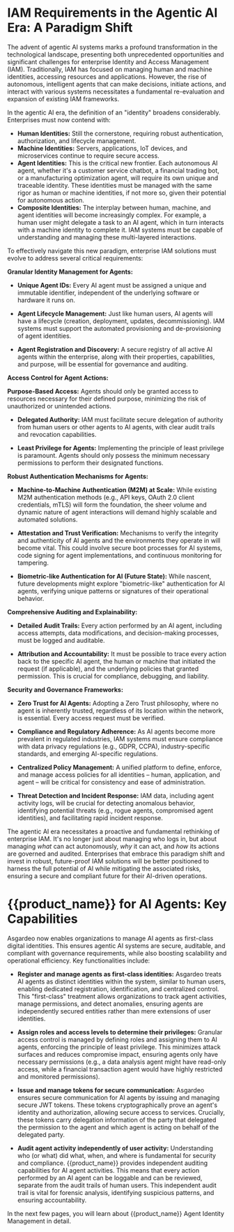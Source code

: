 # IAM Requirements in the Agentic AI Era: A Paradigm Shift

The advent of agentic AI systems marks a profound transformation in the technological landscape, presenting both unprecedented opportunities and significant challenges for enterprise Identity and Access Management (IAM). Traditionally, IAM has focused on managing human and machine identities, accessing resources and applications. However, the rise of autonomous, intelligent agents that can make decisions, initiate actions, and interact with various systems necessitates a fundamental re-evaluation and expansion of existing IAM frameworks.

In the agentic AI era, the definition of an "identity" broadens considerably. Enterprises must now contend with:

* **Human Identities:** Still the cornerstone, requiring robust authentication, authorization, and lifecycle management.  
* **Machine Identities:** Servers, applications, IoT devices, and microservices continue to require secure access.  
* **Agent Identities:** This is the critical new frontier. Each autonomous AI agent, whether it's a customer service chatbot, a financial trading bot, or a manufacturing optimization agent, will require its own unique and traceable identity. These identities must be managed with the same rigor as human or machine identities, if not more so, given their potential for autonomous action.  
* **Composite Identities:** The interplay between human, machine, and agent identities will become increasingly complex. For example, a human user might delegate a task to an AI agent, which in turn interacts with a machine identity to complete it. IAM systems must be capable of understanding and managing these multi-layered interactions.

To effectively navigate this new paradigm, enterprise IAM solutions must evolve to address several critical requirements:

**Granular Identity Management for Agents:**

* **Unique Agent IDs:** Every AI agent must be assigned a unique and immutable identifier, independent of the underlying software or hardware it runs on.

 * **Agent Lifecycle Management:** Just like human users, AI agents will have a lifecycle (creation, deployment, updates, decommissioning). IAM systems must support the automated provisioning and de-provisioning of agent identities.

* **Agent Registration and Discovery:** A secure registry of all active AI agents within the enterprise, along with their properties, capabilities, and purpose, will be essential for governance and auditing.

**Access Control for Agent Actions:**

 **Purpose-Based Access:** Agents should only be granted access to resources necessary for their defined purpose, minimizing the risk of unauthorized or unintended actions.

* **Delegated Authority:** IAM must facilitate secure delegation of authority from human users or other agents to AI agents, with clear audit trails and revocation capabilities.

* **Least Privilege for Agents:** Implementing the principle of least privilege is paramount. Agents should only possess the minimum necessary permissions to perform their designated functions.

**Robust Authentication Mechanisms for Agents:**

* **Machine-to-Machine Authentication (M2M) at Scale:** While existing M2M authentication methods (e.g., API keys, OAuth 2.0 client credentials, mTLS) will form the foundation, the sheer volume and dynamic nature of agent interactions will demand highly scalable and automated solutions.

* **Attestation and Trust Verification:** Mechanisms to verify the integrity and authenticity of AI agents and the environments they operate in will become vital. This could involve secure boot processes for AI systems, code signing for agent implementations, and continuous monitoring for tampering.

* **Biometric-like Authentication for AI (Future State):** While nascent, future developments might explore "biometric-like" authentication for AI agents, verifying unique patterns or signatures of their operational behavior.

**Comprehensive Auditing and Explainability:**

* **Detailed Audit Trails:** Every action performed by an AI agent, including access attempts, data modifications, and decision-making processes, must be logged and auditable.

* **Attribution and Accountability:** It must be possible to trace every action back to the specific AI agent, the human or machine that initiated the request (if applicable), and the underlying policies that granted permission. This is crucial for compliance, debugging, and liability.

**Security and Governance Frameworks:**

* **Zero Trust for AI Agents:** Adopting a Zero Trust philosophy, where no agent is inherently trusted, regardless of its location within the network, is essential. Every access request must be verified.

* **Compliance and Regulatory Adherence:** As AI agents become more prevalent in regulated industries, IAM systems must ensure compliance with data privacy regulations (e.g., GDPR, CCPA), industry-specific standards, and emerging AI-specific regulations.

* **Centralized Policy Management:** A unified platform to define, enforce, and manage access policies for all identities – human, application, and agent – will be critical for consistency and ease of administration.

* **Threat Detection and Incident Response:** IAM data, including agent activity logs, will be crucial for detecting anomalous behavior, identifying potential threats (e.g., rogue agents, compromised agent identities), and facilitating rapid incident response.

The agentic AI era necessitates a proactive and fundamental rethinking of enterprise IAM. It's no longer just about managing who logs in, but about managing *what* can act autonomously, *why* it can act, and *how* its actions are governed and audited. Enterprises that embrace this paradigm shift and invest in robust, future-proof IAM solutions will be better positioned to harness the full potential of AI while mitigating the associated risks, ensuring a secure and compliant future for their AI-driven operations.

# {{product\_name}} for AI Agents: Key Capabilities

Asgardeo now enables organizations to manage AI agents as first-class digital identities. This ensures agentic AI systems are secure, auditable, and compliant with governance requirements, while also boosting scalability and operational efficiency. Key functionalities include:

* **Register and manage agents as first-class identities:** Asgardeo treats AI agents as distinct identities within the system, similar to human users, enabling dedicated registration, identification, and centralized control. This "first-class" treatment allows organizations to track agent activities, manage permissions, and detect anomalies, ensuring agents are independently secured entities rather than mere extensions of user identities.  

* **Assign roles and access levels to determine their privileges:** Granular access control is managed by defining roles and assigning them to AI agents, enforcing the principle of least privilege. This minimizes attack surfaces and reduces compromise impact, ensuring agents only have necessary permissions (e.g., a data analysis agent might have read-only access, while a financial transaction agent would have highly restricted and monitored permissions).  

* **Issue and manage tokens for secure communication:** Asgardeo ensures secure communication for AI agents by issuing and managing secure JWT tokens. These tokens cryptographically prove an agent's identity and authorization, allowing secure access to services. Crucially, these tokens carry delegation information of the party that delegated the permission to the agent and which agent is acting on behalf of the delegated party.  

* **Audit agent activity independently of user activity:** Understanding who (or what) did what, when, and where is fundamental for security and compliance. {{product_name}} provides independent auditing capabilities for AI agent activities. This means that every action performed by an AI agent can be loggable and can be reviewed, separate from the audit trails of human users. This independent audit trail is vital for forensic analysis, identifying suspicious patterns, and ensuring accountability. 

In the next few pages, you will learn about {{product_name}} Agent Identity Management in detail.